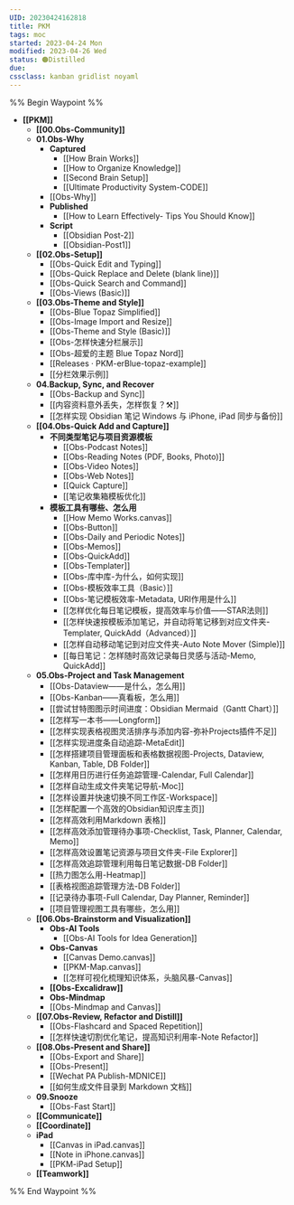 ```yaml
---
UID: 20230424162818 
title: PKM
tags: moc
started: 2023-04-24 Mon
modified: 2023-04-26 Wed
status: 🟠Distilled
due:
cssclass: kanban gridlist noyaml
---
```

%% Begin Waypoint %%
- **[[PKM]]**
	- **[[00.Obs-Community]]**
	- **01.Obs-Why**
		- **Captured**
			- [[How Brain Works]]
			- [[How to Organize Knowledge]]
			- [[Second Brain Setup]]
			- [[Ultimate Productivity System-CODE]]
		- [[Obs-Why]]
		- **Published**
			- [[How to Learn Effectively- Tips You Should Know]]
		- **Script**
			- [[Obsidian Post-2]]
			- [[Obsidian-Post1]]
	- **[[02.Obs-Setup]]**
		- [[Obs-Quick Edit and Typing]]
		- [[Obs-Quick Replace and Delete (blank line)]]
		- [[Obs-Quick Search and Command]]
		- [[Obs-Views (Basic)]]
	- **[[03.Obs-Theme and Style]]**
		- [[Obs-Blue Topaz Simplified]]
		- [[Obs-Image Import and Resize]]
		- [[Obs-Theme and Style (Basic)]]
		- [[Obs-怎样快速分栏展示]]
		- [[Obs-超爱的主题 Blue Topaz Nord]]
		- [[Releases · PKM-erBlue-topaz-example]]
		- [[分栏效果示例]]
	- **04.Backup, Sync, and Recover**
		- [[Obs-Backup and Sync]]
		- [[内容资料意外丢失，怎样恢复？⚒️]]
		- [[怎样实现 Obsidian 笔记 Windows 与 iPhone, iPad 同步与备份]]
	- **[[04.Obs-Quick Add and Capture]]**
		- **不同类型笔记与项目资源模板**
			- [[Obs-Podcast Notes]]
			- [[Obs-Reading Notes (PDF, Books, Photo)]]
			- [[Obs-Video Notes]]
			- [[Obs-Web Notes]]
			- [[Quick Capture]]
			- [[笔记收集箱模板优化]]
		- **模板工具有哪些、怎么用**
			- [[How Memo Works.canvas]]
			- [[Obs-Button]]
			- [[Obs-Daily and Periodic Notes]]
			- [[Obs-Memos]]
			- [[Obs-QuickAdd]]
			- [[Obs-Templater]]
			- [[Obs-库中库-为什么，如何实现]]
			- [[Obs-模板效率工具（Basic）]]
			- [[Obs-笔记模板效率-Metadata, URI作用是什么]]
			- [[怎样优化每日笔记模板，提高效率与价值——STAR法则]]
			- [[怎样快速按模板添加笔记，并自动将笔记移到对应文件夹-Templater, QuickAdd（Advanced）]]
			- [[怎样自动移动笔记到对应文件夹-Auto Note Mover (Simple)]]
			- [[每日笔记：怎样随时高效记录每日灵感与活动-Memo, QuickAdd]]
	- **05.Obs-Project and Task Management**
		- [[Obs-Dataview——是什么，怎么用]]
		- [[Obs-Kanban——真看板，怎么用]]
		- [[尝试甘特图图示时间进度：Obsidian Mermaid（Gantt Chart）]]
		- [[怎样写一本书——Longform]]
		- [[怎样实现表格视图灵活排序与添加内容-弥补Projects插件不足]]
		- [[怎样实现进度条自动追踪-MetaEdit]]
		- [[怎样搭建项目管理面板和表格数据视图-Projects, Dataview, Kanban, Table, DB Folder]]
		- [[怎样用日历进行任务追踪管理-Calendar, Full Calendar]]
		- [[怎样自动生成文件夹笔记导航-Moc]]
		- [[怎样设置并快速切换不同工作区-Workspace]]
		- [[怎样配置一个高效的Obsidian知识库主页]]
		- [[怎样高效利用Markdown 表格]]
		- [[怎样高效添加管理待办事项-Checklist, Task, Planner, Calendar, Memo]]
		- [[怎样高效设置笔记资源与项目文件夹-File Explorer]]
		- [[怎样高效追踪管理利用每日笔记数据-DB Folder]]
		- [[热力图怎么用-Heatmap]]
		- [[表格视图追踪管理方法-DB Folder]]
		- [[记录待办事项-Full Calendar, Day Planner, Reminder]]
		- [[项目管理视图工具有哪些，怎么用]]
	- **[[06.Obs-Brainstorm and Visualization]]**
		- **Obs-AI Tools**
			- [[Obs-AI Tools for Idea Generation]]
		- **Obs-Canvas**
			- [[Canvas Demo.canvas]]
			- [[PKM-Map.canvas]]
			- [[怎样可视化梳理知识体系，头脑风暴-Canvas]]
		- **[[Obs-Excalidraw]]**
		- **Obs-Mindmap**
		- [[Obs-Mindmap and Canvas]]
	- **[[07.Obs-Review, Refactor and Distill]]**
		- [[Obs-Flashcard and Spaced Repetition]]
		- [[怎样快速切割优化笔记，提高知识利用率-Note Refactor]]
	- **[[08.Obs-Present and Share]]**
		- [[Obs-Export and Share]]
		- [[Obs-Present]]
		- [[Wechat PA Publish-MDNICE]]
		- [[如何生成文件目录到 Markdown 文档]]
	- **09.Snooze**
		- [[Obs-Fast Start]]
	- **[[Communicate]]**
	- **[[Coordinate]]**
	- **iPad**
		- [[Canvas in iPad.canvas]]
		- [[Note in iPhone.canvas]]
		- [[PKM-iPad Setup]]
	- **[[Teamwork]]**

%% End Waypoint %%
